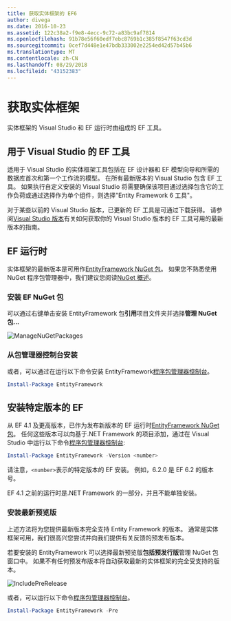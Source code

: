 ```yaml
---
title: 获取实体框架的 EF6
author: divega
ms.date: 2016-10-23
ms.assetid: 122c38a2-f9e8-4ecc-9c72-a83bc9af7814
ms.openlocfilehash: 91b78e56f60edf7ebc8769b1c385f8547f63cd3d
ms.sourcegitcommit: 0cef7d448e1e47bdb333002e2254ed42d57b45b6
ms.translationtype: MT
ms.contentlocale: zh-CN
ms.lasthandoff: 08/29/2018
ms.locfileid: "43152383"
---
```

# <a name="get-entity-framework"></a>获取实体框架
实体框架的 Visual Studio 和 EF 运行时由组成的 EF 工具。

## <a name="ef-tools-for-visual-studio"></a>用于 Visual Studio 的 EF 工具

适用于 Visual Studio 的实体框架工具包括在 EF 设计器和 EF 模型向导和所需的数据库首次和第一个工作流的模型。 在所有最新版本的 Visual Studio 包含 EF 工具。 如果执行自定义安装的 Visual Studio 将需要确保该项目通过选择包含它的工作负荷或通过选择作为单个组件，则选择"Entity Framework 6 工具"。

对于某些以前的 Visual Studio 版本，已更新的 EF 工具是可通过下载获得。 请参阅[Visual Studio 版本](~/ef6/what-is-new/visual-studio.md)有关如何获取你的 Visual Studio 版本的 EF 工具可用的最新版本的指南。

## <a name="ef-runtime"></a>EF 运行时

实体框架的最新版本是可用作[EntityFramework NuGet 包](http://nuget.org/packages/EntityFramework/)。 如果您不熟悉使用 NuGet 程序包管理器中，我们建议您阅读[NuGet 概述](https://docs.microsoft.com/nuget/consume-packages/overview-and-workflow)。

### <a name="installing-the-ef-nuget-package"></a>安装 EF NuGet 包

可以通过右键单击安装 EntityFramework 包**引用**项目文件夹并选择**管理 NuGet 包...**

![ManageNuGetPackages](~/ef6/media/managenugetpackages.png)

### <a name="installing-from-package-manager-console"></a>从包管理器控制台安装

或者，可以通过在运行以下命令安装 EntityFramework[程序包管理器控制台](http://docs.nuget.org/docs/start-here/using-the-package-manager-console)。

``` powershell
Install-Package EntityFramework
```

## <a name="installing-a-specific-version-of-ef"></a>安装特定版本的 EF

从 EF 4.1 及更高版本，已作为发布新版本的 EF 运行时[EntityFramework NuGet 包](https://www.nuget.org/packages/EntityFramework/)。 任何这些版本可以向基于.NET Framework 的项目添加，通过在 Visual Studio 中运行以下命令[程序包管理器控制台](http://docs.nuget.org/docs/start-here/using-the-package-manager-console):

``` powershell
Install-Package EntityFramework -Version <number>
```

请注意，`<number>`表示的特定版本的 EF 安装。 例如，6.2.0 是 EF 6.2 的版本号。   

EF 4.1 之前的运行时是.NET Framework 的一部分，并且不能单独安装。

### <a name="installing-the-latest-preview"></a>安装最新预览版

上述方法将为您提供最新版本完全支持 Entity Framework 的版本。 通常是实体框架可用，我们很高兴您尝试并向我们提供有关反馈的预发布版本。

若要安装的 EntityFramework 可以选择最新预览版**包括预发行版**管理 NuGet 包窗口中。 如果不有任何预发布版本将自动获取最新的实体框架的完全受支持的版本。

![IncludePreRelease](~/ef6/media/includeprerelease.png)

或者，可以运行以下命令[程序包管理器控制台](http://docs.nuget.org/docs/start-here/using-the-package-manager-console)。

``` powershell
Install-Package EntityFramework -Pre
```
